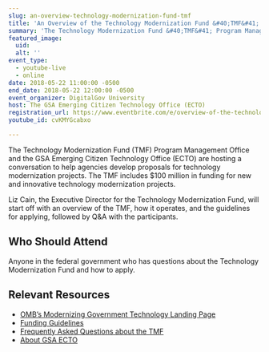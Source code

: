 ```yaml
---
slug: an-overview-technology-modernization-fund-tmf
title: 'An Overview of the Technology Modernization Fund &#40;TMF&#41;'
summary: 'The Technology Modernization Fund &#40;TMF&#41; Program Management Office and the GSA Emerging Citizen Technology Office &#40;ECTO&#41; are hosting a conversation to help agencies develop proposals for technology modernization projects&#46;'
featured_image: 
  uid: 
  alt: ''
event_type: 
  - youtube-live
  - online
date: 2018-05-22 11:00:00 -0500
end_date: 2018-05-22 12:00:00 -0500
event_organizer: DigitalGov University
host: The GSA Emerging Citizen Technology Office (ECTO)
registration_url: https://www.eventbrite.com/e/overview-of-the-technology-modernization-fund-registration-46199707569
youtube_id: cvKMYGcabxo

---
```


The Technology Modernization Fund &#40;TMF&#41; Program Management Office and the GSA Emerging Citizen Technology Office (ECTO) are hosting a conversation to help agencies develop proposals for technology modernization projects. The TMF includes $100 million in funding for new and innovative technology modernization projects.  

Liz Cain, the Executive Director for the Technology Modernization Fund, will start off with an overview of the TMF, how it operates, and the guidelines for applying, followed by Q&A with the participants. 

## Who Should Attend
Anyone in the federal government who has questions about the Technology Modernization Fund and how to apply.

## Relevant Resources
- [OMB’s Modernizing Government Technology Landing Page](https://policy.cio.gov/modernizing-government-technology/)
- [Funding Guidelines](https://policy.cio.gov/modernizing-government-technology/funding/)
- [Frequently Asked Questions about the TMF](https://policy.cio.gov/modernizing-government-technology/faq)
- [About GSA ECTO](https://www.gsa.gov/technology/government-it-initiatives/emerging-citizen-technology)
